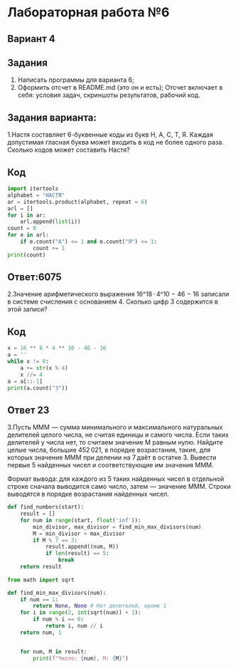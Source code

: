 # Лабораторная работа №6
## Вариант 4
## Задания
1. Написать программы для варианта 6;
2. Оформить отсчет в README.md (это он и есть);
Отсчет включает в себя: условия задач, скриншоты результатов, рабочий код.

## Задания варианта:
1.Настя составляет 6-буквенные коды из букв Н, А, С, Т, Я. Каждая допустимая гласная буква может входить в код не более одного раза. Сколько кодов может составить Настя?
## Код
``` py
import itertools
alphabet = "НАСТЯ"
ar = itertools.product(alphabet, repeat = 6)
arl = []
for i in ar:
    arl.append(list(i))
count = 0
for e in arl:
    if e.count("A") <= 1 and e.count("Я") <= 1:
        count += 1
print(count)
```
## Ответ:6075

2.Значение арифметического выражения 16^18 ⋅ 4^10 − 46 − 16 записали в системе счисления с основанием 4. Сколько цифр 3 содержится в этой записи?
## Код 
```py
x = 16 ** 8 * 4 ** 10 - 46 - 16
a = ''
while x != 0:
    a += str(x % 4)
    x //= 4
a = a[::-1]
print(a.count("3"))
```
## Ответ 23

3.Пусть MMM  — сумма минимального и максимального натуральных делителей целого числа, не считая единицы и самого числа. Если таких делителей у числа нет, то считаем значение M равным нулю. Найдите целые числа, большие 452 021, в порядке возрастания, такие, для которых значение MMM при делении на 7 даёт в остатке 3. Вывести первые 5 найденных чисел и соответствующие им значения MMM.

Формат вывода: для каждого из 5 таких найденных чисел в отдельной строке сначала выводится само число, затем  — значение MMM. Строки выводятся в порядке возрастания найденных чисел.
``` py
def find_numbers(start):
    result = []
    for num in range(start, float('inf')):
        min_divisor, max_divisor = find_min_max_divisors(num)
        M = min_divisor + max_divisor
        if M % 7 == 3:
            result.append((num, M))
            if len(result) == 5:
                break
    return result
    
from math import sqrt

def find_min_max_divisors(num):
    if num == 1:
        return None, None # Нет делителей, кроме 1
    for i in range(2, int(sqrt(num)) + 1):
        if num % i == 0:
            return i, num // i
    return num, 1


    for num, M in result:
        print(f"Число: {num}, M: {M}")
```


